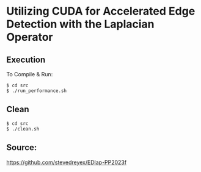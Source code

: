 # Utilizing CUDA for Accelerated Edge Detection with the Laplacian Operator

## Execution

To Compile & Run:
```
$ cd src
$ ./run_performance.sh
```

## Clean

```
$ cd src
$ ./clean.sh
```

## Source: 

https://github.com/stevedreyex/EDlap-PP2023f